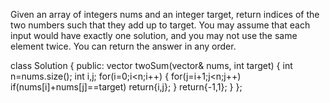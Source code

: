 Given an array of integers nums and an integer target, return indices of the two numbers such that they add up to target.
You may assume that each input would have exactly one solution, and you may not use the same element twice.
You can return the answer in any order.


class Solution {
public:
    vector<int> twoSum(vector<int>& nums, int target) {
            int n=nums.size();
    int i,j;
    for(i=0;i<n;i++)
    {
        for(j=i+1;j<n;j++)
            if(nums[i]+nums[j]==target)
                return{i,j};
    }
    return{-1,1};
}
};
